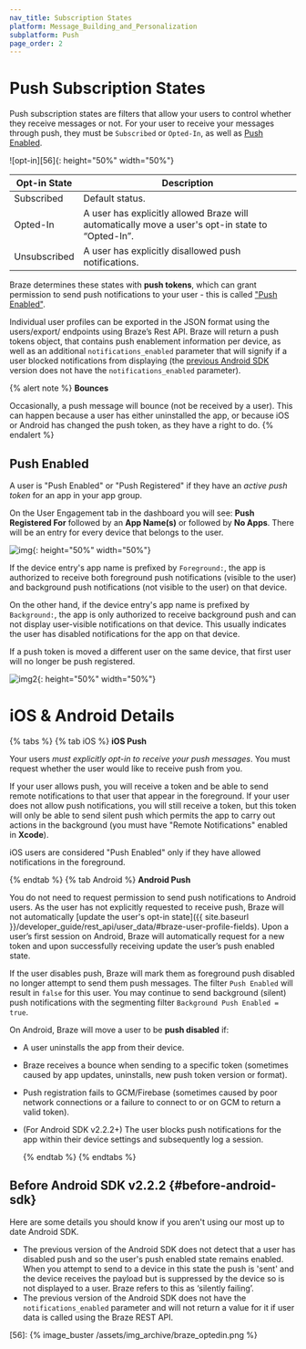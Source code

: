 ```yaml
---
nav_title: Subscription States
platform: Message_Building_and_Personalization
subplatform: Push
page_order: 2
---
```


# Push Subscription States

Push subscription states are filters that allow your users to control whether they receive messages or not. For your user to receive your messages through push, they must be `Subscribed` or `Opted-In`, as well as [Push Enabled](#push-enabled).

![opt-in][56]{: height="50%" width="50%"}


|Opt-in State|Description|
|---|---|
|Subscribed| Default status.|
|Opted-In| A user has explicitly allowed Braze will automatically move a user's opt-in state to “Opted-In”. |
|Unsubscribed| A user has explicitly disallowed push notifications.|

Braze determines these states with __push tokens__, which can grant permission to send push notifications to your user - this is called ["Push Enabled"](#push-enabled).

Individual user profiles can be exported in the JSON format using the users/export/ endpoints using Braze’s Rest API. Braze will return a push tokens object, that contains push enablement information per device, as well as an additional `notifications_enabled` parameter that will signify if a user blocked notifications from displaying (the [previous Android SDK](#before-android-sdk) version does not have the `notifications_enabled` parameter).

{% alert note %}
  __Bounces__

  Occasionally, a push message will bounce (not be received by a user). This can happen because a user has either uninstalled the app, or because iOS or Android has changed the push token, as they have a right to do.
{% endalert %}

## Push Enabled

A user is "Push Enabled" or "Push Registered" if they have an *active push token* for an app in your app group.

On the User Engagement tab in the dashboard you will see: **Push Registered For** followed by an **App Name(s)** or followed by **No Apps**. There will be an entry for every device that belongs to the user.

![img][1]{: height="50%" width="50%"}

If the device entry's app name is prefixed by `Foreground:`, the app is authorized to receive both foreground push notifications (visible to the user) and background push notifications (not visible to the user) on that device.

On the other hand, if the device entry's app name is prefixed by `Background:`, the app is only authorized to receive background push and can not display user-visible notifications on that device. This usually indicates the user has disabled notifications for the app on that device.

If a push token is moved a different user on the same device, that first user will no longer be push registered.

![img2][2]{: height="50%" width="50%"}

# iOS & Android Details

{% tabs %}
  {% tab iOS %}
__iOS Push__

Your users _must explicitly opt-in to receive your push messages_. You must request whether the user would like to receive push from you.

If your user allows push, you will receive a token and be able to send remote notifications to that user that appear in the foreground. If your user does not allow push notifications, you will still receive a token, but this token will only be able to send silent push which permits the app to carry out actions in the background (you must have "Remote Notifications" enabled in __Xcode__).

iOS users are considered "Push Enabled" only if they have allowed notifications in the foreground.

  {% endtab %}
  {% tab Android %}
__Android Push__

You do not need to request permission to send push notifications to Android users. As the user has not explicitly requested to receive push, Braze will not automatically [update the user's opt-in state]({{ site.baseurl }}/developer_guide/rest_api/user_data/#braze-user-profile-fields). Upon a user’s first session on Android, Braze will automatically request for a new token and upon successfully receiving update the user’s push enabled state.

If the user disables push, Braze will mark them as foreground push disabled no longer attempt to send them push messages. The filter `Push Enabled` will result in `false` for this user. You may continue to send background (silent) push notifications with the segmenting filter `Background Push Enabled = true`.

On Android, Braze will move a user to be __push disabled__ if:
- A user uninstalls the app from their device.
- Braze receives a bounce when sending to a specific token (sometimes caused by app updates, uninstalls, new push token version or format).
- Push registration fails to GCM/Firebase (sometimes caused by poor network connections or a failure to connect to or on GCM to return a valid token).
- (For Android SDK v2.2.2+) The user blocks push notifications for the app within their device settings and subsequently log a session.

  {% endtab %}
{% endtabs %}

## Before Android SDK v2.2.2 {#before-android-sdk}

Here are some details you should know if you aren't using our most up to date Android SDK.
- The previous version of the Android SDK does not detect that a user has disabled push and so the user's push enabled state remains enabled. When you attempt to send to a device in this state the push is 'sent' and the device receives the payload but is suppressed by the device so is not displayed to a user. Braze refers to this as ‘silently failing’.
- The previous version of the Android SDK does not have the `notifications_enabled` parameter and will not return a value for it if user data is called using the Braze REST API.

[1]: https://cloud.githubusercontent.com/assets/20304883/25244744/cd16d324-25b6-11e7-9d7c-d37b74690cf8.png
[2]: https://cloud.githubusercontent.com/assets/20304883/25244775/ec6e0ae4-25b6-11e7-846d-4bf8f38c3057.png
[56]: {% image_buster /assets/img_archive/braze_optedin.png %}
